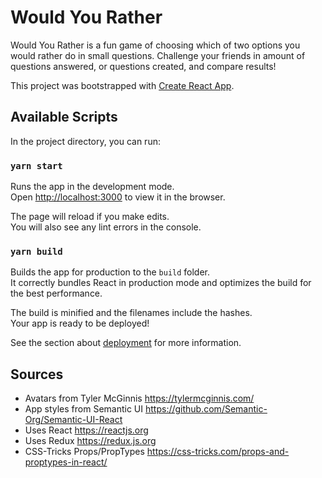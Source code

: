 # Would You Rather

Would You Rather is a fun game of choosing which of two options you would rather do in small questions. Challenge your friends in amount of questions answered, or questions created, and compare results!

This project was bootstrapped with [Create React App](https://github.com/facebook/create-react-app).

## Available Scripts

In the project directory, you can run:

### `yarn start`

Runs the app in the development mode.<br />
Open [http://localhost:3000](http://localhost:3000) to view it in the browser.

The page will reload if you make edits.<br />
You will also see any lint errors in the console.

### `yarn build`

Builds the app for production to the `build` folder.<br />
It correctly bundles React in production mode and optimizes the build for the best performance.

The build is minified and the filenames include the hashes.<br />
Your app is ready to be deployed!

See the section about [deployment](https://facebook.github.io/create-react-app/docs/deployment) for more information.

## Sources

- Avatars from Tyler McGinnis https://tylermcginnis.com/
- App styles from Semantic UI https://github.com/Semantic-Org/Semantic-UI-React
- Uses React https://reactjs.org
- Uses Redux https://redux.js.org
- CSS-Tricks Props/PropTypes https://css-tricks.com/props-and-proptypes-in-react/